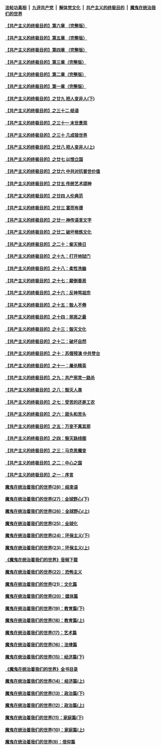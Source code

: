 ####  [法轮功真相](../../../../basic/blob/master/README.md?t=05312331) &nbsp;|&nbsp; [九评共产党](../../../../9ping.md/blob/master/README.md?t=05312331) &nbsp;|&nbsp; [解体党文化](../../../../jtdwh.md/blob/master/README.md?t=05312331)  &nbsp;|&nbsp; [共产主义的终极目的](../../../../gczydzjmd.md/blob/master/README.md?t=05312331) &nbsp;|&nbsp; [魔鬼在统治我们的世界](../../../../mgztzwmdsj.md/blob/master/README.md?t=05312331) 

#### [【共产主义的终极目的】第六章 （完整版）](../pages/nsc422/n11428913.md?t=05312331) 

#### [【共产主义的终极目的】第五章 （完整版）](../pages/nsc422/n11428912.md?t=05312331) 

#### [【共产主义的终极目的】第四章 （完整版）](../pages/nsc422/n11428907.md?t=05312331) 

#### [【共产主义的终极目的】第三章（完整版）](../pages/nsc422/n11428848.md?t=05312331) 

#### [【共产主义的终极目的】第二章（完整版）](../pages/nsc422/n11428831.md?t=05312331) 

#### [【共产主义的终极目的】第一章（完整版）](../pages/nsc422/n11417651.md?t=05312331) 

#### [【共产主义的终极目的】之廿九 把人变非人(下)](../pages/nsc422/n11344140.md?t=05312331) 

#### [【共产主义的终极目的】之三十二 结语](../pages/nsc422/n11360535.md?t=05312331) 

#### [【共产主义的终极目的】之三十一 末世景观](../pages/nsc422/n11351129.md?t=05312331) 

#### [【共产主义的终极目的】之三十 几成狼世界](../pages/nsc422/n11348280.md?t=05312331) 

#### [【共产主义的终极目的】之廿八 把人变非人(上)](../pages/nsc422/n11340492.md?t=05312331) 

#### [【共产主义的终极目的】之廿七 以恨立国](../pages/nsc422/n11336944.md?t=05312331) 

#### [【共产主义的终极目的】之廿六 中共对抗普世价值](../pages/nsc422/n11324785.md?t=05312331) 

#### [【共产主义的终极目的】之廿五 传统艺术颂神](../pages/nsc422/n11296396.md?t=05312331) 

#### [【共产主义的终极目的】之廿四 人伦典范](../pages/nsc422/n11296397.md?t=05312331) 

#### [【共产主义的终极目的】之廿三 富而有德](../pages/nsc422/n11283598.md?t=05312331) 

#### [【共产主义的终极目的】之廿一 神传语言文字](../pages/nsc422/n11263265.md?t=05312331) 

#### [【共产主义的终极目的】之廿二 破坏修炼文化](../pages/nsc422/n11245728.md?t=05312331) 

#### [【共产主义的终极目的】之二十：偷天换日](../pages/nsc422/n11238846.md?t=05312331) 

#### [【共产主义的终极目的】之十九：打开地狱门](../pages/nsc422/n11206376.md?t=05312331) 

#### [【共产主义的终极目的】之十八：柔性洗脑](../pages/nsc422/n11199994.md?t=05312331) 

#### [【共产主义的终极目的】之十七：颠倒善恶](../pages/nsc422/n11179782.md?t=05312331) 

#### [【共产主义的终极目的】之十六：反神骂祖宗](../pages/nsc422/n11166798.md?t=05312331) 

#### [【共产主义的终极目的】之十五：毁人不倦](../pages/nsc422/n11166792.md?t=05312331) 

#### [【共产主义的终极目的】之十四：邪恶之最](../pages/nsc422/n11150249.md?t=05312331) 

#### [【共产主义的终极目的】之十三：毁灭文化](../pages/nsc422/n11135227.md?t=05312331) 

#### [【共产主义的终极目的】之十二：破坏自然](../pages/nsc422/n11135214.md?t=05312331) 

#### [【共产主义的终极目的】之十：苏俄预演 中共登台](../pages/nsc422/n11118424.md?t=05312331) 

#### [【共产主义的终极目的】之十一：屠杀精英](../pages/nsc422/n11118442.md?t=05312331) 

#### [【共产主义的终极目的】之九：共产邪灵一路杀](../pages/nsc422/n11114139.md?t=05312331) 

#### [【共产主义的终极目的】之八：毁灭人类](../pages/nsc422/n11108503.md?t=05312331) 

#### [【共产主义的终极目的】之七：受苦的还是工农](../pages/nsc422/n11101809.md?t=05312331) 

#### [【共产主义的终极目的】之六：甜头和苦头](../pages/nsc422/n11096971.md?t=05312331) 

#### [【共产主义的终极目的】之五：万变不离其邪](../pages/nsc422/n11091285.md?t=05312331) 

#### [【共产主义的终极目的】之四：毁灭路线图](../pages/nsc422/n11086284.md?t=05312331) 

#### [【共产主义的终极目的】之三：马克思魔变](../pages/nsc422/n11061941.md?t=05312331) 

#### [【共产主义的终极目的】之二：中心之国](../pages/nsc422/n11047728.md?t=05312331) 

#### [【共产主义的终极目的】之一：序言](../pages/nsc422/n11086077.md?t=05312331) 

#### [魔鬼在统治着我们的世界(28)：结束语](../pages/nsc422/n10936246.md?t=05312331) 

#### [魔鬼在统治着我们的世界(27)：全球野心(下)](../pages/nsc422/n10928319.md?t=05312331) 

#### [魔鬼在统治着我们的世界(26)：全球野心(上)](../pages/nsc422/n10900318.md?t=05312331) 

#### [魔鬼在统治着我们的世界(25)：全球化](../pages/nsc422/n10788205.md?t=05312331) 

#### [魔鬼在统治着我们的世界(24)：环保主义(下)](../pages/nsc422/n10695307.md?t=05312331) 

#### [魔鬼在统治着我们的世界(23)：环保主义(上)](../pages/nsc422/n10688613.md?t=05312331) 

#### [《魔鬼在统治着我们的世界》音频下载](../pages/nsc422/n10635553.md?t=05312331) 

#### [魔鬼在统治着我们的世界(22)：恐怖主义](../pages/nsc422/n10614727.md?t=05312331) 

#### [魔鬼在统治着我们的世界(21)：文化篇](../pages/nsc422/n10597706.md?t=05312331) 

#### [魔鬼在统治着我们的世界(20)：媒体篇](../pages/nsc422/n10586579.md?t=05312331) 

#### [魔鬼在统治着我们的世界(19)：教育篇(下)](../pages/nsc422/n10564808.md?t=05312331) 

#### [魔鬼在统治着我们的世界(18)：教育篇(上)](../pages/nsc422/n10526970.md?t=05312331) 

#### [魔鬼在统治着我们的世界(17)：艺术篇](../pages/nsc422/n10499093.md?t=05312331) 

#### [魔鬼在统治着我们的世界(16)：法律篇](../pages/nsc422/n10485969.md?t=05312331) 

#### [魔鬼在统治着我们的世界(15)：经济篇(下)](../pages/nsc422/n10469975.md?t=05312331) 

#### [《魔鬼在统治着我们的世界》全书目录](../pages/nsc422/n10464261.md?t=05312331) 

#### [魔鬼在统治着我们的世界(14)：经济篇(上)](../pages/nsc422/n10457370.md?t=05312331) 

#### [魔鬼在统治着我们的世界(13)：政治篇(下)](../pages/nsc422/n10448270.md?t=05312331) 

#### [魔鬼在统治着我们的世界(12)：政治篇(上)](../pages/nsc422/n10444576.md?t=05312331) 

#### [魔鬼在统治着我们的世界(11)：家庭篇(下)](../pages/nsc422/n10440961.md?t=05312331) 

#### [魔鬼在统治着我们的世界(10)：家庭篇(上)](../pages/nsc422/n10435448.md?t=05312331) 

#### [魔鬼在统治着我们的世界(9)：信仰篇](../pages/nsc422/n10432159.md?t=05312331) 

